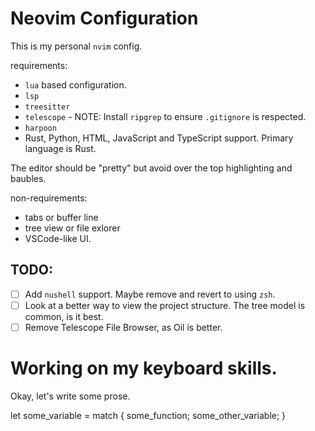 # Neovim Configuration

This is my personal `nvim` config.

requirements:

- `lua` based configuration.
- `lsp` 
- `treesitter`
- `telescope` - NOTE: Install `ripgrep` to ensure `.gitignore` is respected.
- `harpoon`
- Rust, Python, HTML, JavaScript and TypeScript support. Primary language is Rust.

The editor should be "pretty" but avoid over the top highlighting and baubles.

non-requirements:

- tabs or buffer line
- tree view or file exlorer
- VSCode-like UI.

## TODO:

- [ ] Add `nushell` support. Maybe remove and revert to using `zsh`.
- [ ] Look at a better way to view the project structure. The tree model is common, is it best.
- [ ] Remove Telescope File Browser, as Oil is better.

# Working on my keyboard skills.

Okay, let's write some prose.

let some_variable = match {
some_function;
some_other_variable;
}
